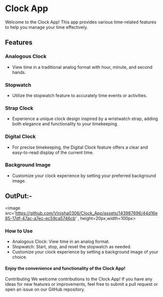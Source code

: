   # Clock App
Welcome to the Clock App! This app provides various time-related features to help you manage your time effectively.

## Features


### Analogous Clock

- View time in a traditional analog format with hour, minute, and second hands.
  
### Stopwatch

- Utilize the stopwatch feature to accurately time events or activities.

### Strap Clock

- Experience a unique clock design inspired by a wristwatch strap, adding both elegance and functionality to your timekeeping.

### Digital Clock

- For precise timekeeping, the Digital Clock feature offers a clear and easy-to-read display of the current time.

### Background Image

- Customize your clock experience by setting your preferred background image.

## OutPut:-
<image src='https://github.com/Vinisha0306/Clock_App/assets/143987696/44d16e85-17df-47ac-a7ec-ec59ca5746cb' , height=20px,width=100px>


### How to Use

- Analogous Clock: View time in an analog format.
- Stopwatch: Start, stop, and reset the stopwatch as needed.
- Customize your clock experience by setting a background image of your choice.
#### Enjoy the convenience and functionality of the Clock App!

Contributing
We welcome contributions to the Clock App! If you have any ideas for new features or improvements, feel free to submit a pull request or open an issue on our GitHub repository.
